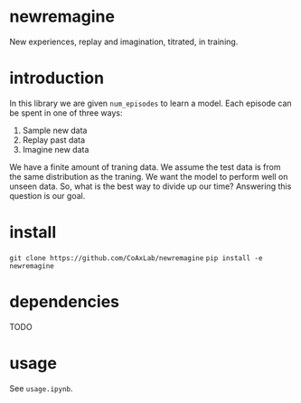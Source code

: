# newremagine
New experiences, replay and imagination, titrated, in training.

# introduction
In this library we are given  `num_episodes` to learn a model. Each episode can be spent in one of three ways:
1. Sample new data
2. Replay past data
3. Imagine new data

We have a finite amount of traning data. We assume the test data is from the same distribution as the traning. We want the model to perform well on unseen data. So, what is the best way to divide up our time? Answering this question is our goal.

# install
`git clone https://github.com/CoAxLab/newremagine`
`pip install -e newremagine`

# dependencies
TODO

# usage
See `usage.ipynb`.
